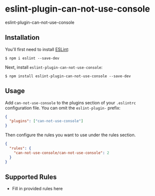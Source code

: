 # eslint-plugin-can-not-use-console

eslint-plugin-can-not-use-console

## Installation

You'll first need to install [ESLint](http://eslint.org):

```
$ npm i eslint --save-dev
```

Next, install `eslint-plugin-can-not-use-console`:

```
$ npm install eslint-plugin-can-not-use-console --save-dev
```

## Usage

Add `can-not-use-console` to the plugins section of your `.eslintrc` configuration file. You can omit the `eslint-plugin-` prefix:

```json
{
  "plugins": ["can-not-use-console"]
}
```

Then configure the rules you want to use under the rules section.

```json
{
  "rules": {
    "can-not-use-console/can-not-use-console": 2
  }
}
```

## Supported Rules

- Fill in provided rules here
